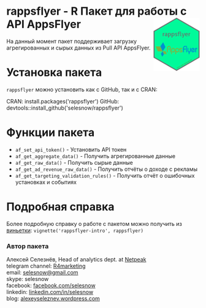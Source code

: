# rappsflyer - R Пакет для работы с API AppsFlyer <a href='https:/selesnow/github.io/rappsflyer'><img src='https://raw.githubusercontent.com/selesnow/rappsflyer/master/inst/rappsflyer.png' align="right" height="139" /></a>

На данный момент пакет поддерживает загрузку агрегированных и сырых данных из Pull API AppsFlyer.

# Установка пакета

`rappsflyer` можно установить как с GitHub, так и с CRAN:

CRAN: install.packages('rappsflyer')
GitHub: devtools::install_github('selesnow/rappsflyer')

# Функции пакета

* `af_set_api_token()` - Установить API токен
* `af_get_aggregate_data()` - Получить агрегированные данные
* `af_get_raw_data()` - Получить сырые данные
* `af_get_ad_revenue_raw_data()` - Получить отчёты о доходе с рекламы
* `af_get_targeting_validation_rules()` - Получить отчёт о ошибочных установках и событиях

# Подробная справка

Более подробную справку о работе с пакетом можно получить из [виньетки](https://cran.r-project.org/web/packages/rappsflyer/vignettes/rappsflyer-intro.html): `vignette('rappsflyer-intro', rappsflyer)`

### Автор пакета
Алексей Селезнёв, Head of analytics dept. at [Netpeak](https://netpeak.net)
<Br>telegram channel: [R4marketing](https://t.me/R4marketing)
<Br>email: selesnow@gmail.com
<Br>skype: selesnow
<Br>facebook: [facebook.com/selesnow](https://facebook.com/selesnow)
<Br>linkedin: [linkedin.com/in/selesnow](https://linkedin.com/in/selesnow)
<Br>blog: [alexeyseleznev.wordpress.com](https://alexeyseleznev.wordpress.com/)
